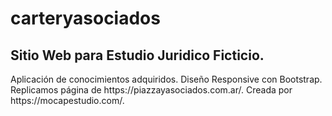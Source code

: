 # carteryasociados
<h2>Sitio Web para Estudio Juridico Ficticio.</h2>
<p>Aplicación de conocimientos adquiridos. 
Diseño Responsive con Bootstrap.<br>
Replicamos página de https://piazzayasociados.com.ar/.
Creada por https://mocapestudio.com/.</p>

